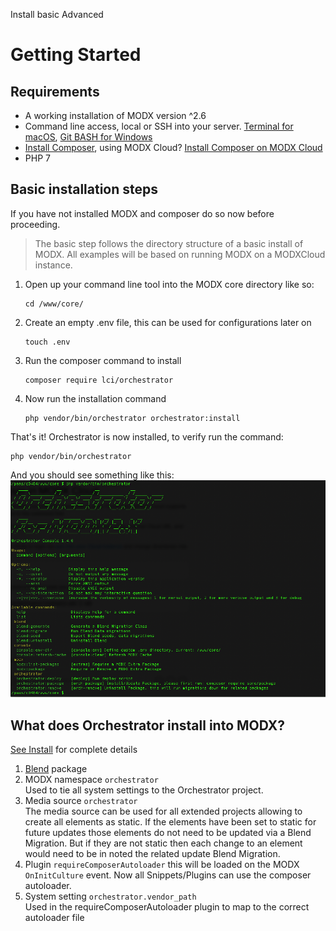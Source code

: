 Install
    basic
    Advanced

# Getting Started


## Requirements

- A working installation of MODX version ^2.6
- Command line access, local or SSH into your server. [Terminal for macOS](https://support.apple.com/guide/terminal/welcome/mac), [Git BASH for Windows](https://gitforwindows.org/)
- [Install Composer](https://getcomposer.org/doc/00-intro.md), using MODX Cloud? [Install Composer on MODX Cloud](https://support.modx.com/hc/en-us/articles/221296007-Composer)
- PHP 7

## Basic installation steps

If you have not installed MODX and composer do so now before proceeding.

> The basic step follows the directory structure of a basic install of MODX. All examples will be based on running MODX on a MODXCloud instance.  

1) Open up your command line tool into the MODX core directory like so:  
    ```  
    cd /www/core/  
    ```
2) Create an empty .env file, this can be used for configurations later on
    ```
    touch .env   
    ```
3) Run the composer command to install
    ``` 
    composer require lci/orchestrator
    ```
4) Now run the installation command
    ```
    php vendor/bin/orchestrator orchestrator:install
    ```

That's it! Orchestrator is now installed, to verify run the command:
``` 
php vendor/bin/orchestrator
```
And you should see something like this:
![Orchestrator installed!](/images/successful-installed.png)


## What does Orchestrator install into MODX?

[See Install](https://github.com/LippertComponents/Orchestrator/blob/master/src/database/migrations/InstallOrchestrator.php) for complete details

1. [Blend](https://github.com/LippertComponents/Blend) package
2. MODX namespace `orchestrator`  
Used to tie all system settings to the Orchestrator project.
3. Media source `orchestrator`  
The media source can be used for all extended projects allowing to create all elements as static. If the elements have 
been set to static for future updates those elements do not need to be updated via a Blend Migration. But if they are not 
static then each change to an element would need to be in noted the related update Blend Migration.
4. Plugin `requireComposerAutoloader` this will be loaded on the MODX `OnInitCulture` event. Now all Snippets/Plugins can use the composer
autoloader.
5. System setting `orchestrator.vendor_path`  
Used in the requireComposerAutoloader plugin to map to the correct autoloader file

